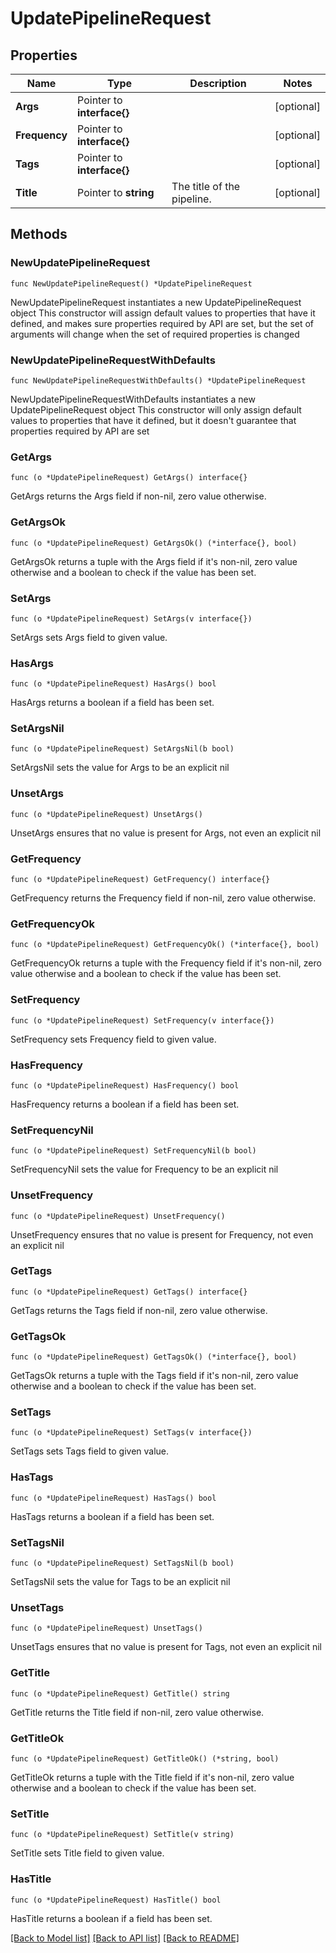# UpdatePipelineRequest

## Properties

Name | Type | Description | Notes
------------ | ------------- | ------------- | -------------
**Args** | Pointer to **interface{}** |  | [optional] 
**Frequency** | Pointer to **interface{}** |  | [optional] 
**Tags** | Pointer to **interface{}** |  | [optional] 
**Title** | Pointer to **string** | The title of the pipeline. | [optional] 

## Methods

### NewUpdatePipelineRequest

`func NewUpdatePipelineRequest() *UpdatePipelineRequest`

NewUpdatePipelineRequest instantiates a new UpdatePipelineRequest object
This constructor will assign default values to properties that have it defined,
and makes sure properties required by API are set, but the set of arguments
will change when the set of required properties is changed

### NewUpdatePipelineRequestWithDefaults

`func NewUpdatePipelineRequestWithDefaults() *UpdatePipelineRequest`

NewUpdatePipelineRequestWithDefaults instantiates a new UpdatePipelineRequest object
This constructor will only assign default values to properties that have it defined,
but it doesn't guarantee that properties required by API are set

### GetArgs

`func (o *UpdatePipelineRequest) GetArgs() interface{}`

GetArgs returns the Args field if non-nil, zero value otherwise.

### GetArgsOk

`func (o *UpdatePipelineRequest) GetArgsOk() (*interface{}, bool)`

GetArgsOk returns a tuple with the Args field if it's non-nil, zero value otherwise
and a boolean to check if the value has been set.

### SetArgs

`func (o *UpdatePipelineRequest) SetArgs(v interface{})`

SetArgs sets Args field to given value.

### HasArgs

`func (o *UpdatePipelineRequest) HasArgs() bool`

HasArgs returns a boolean if a field has been set.

### SetArgsNil

`func (o *UpdatePipelineRequest) SetArgsNil(b bool)`

 SetArgsNil sets the value for Args to be an explicit nil

### UnsetArgs
`func (o *UpdatePipelineRequest) UnsetArgs()`

UnsetArgs ensures that no value is present for Args, not even an explicit nil
### GetFrequency

`func (o *UpdatePipelineRequest) GetFrequency() interface{}`

GetFrequency returns the Frequency field if non-nil, zero value otherwise.

### GetFrequencyOk

`func (o *UpdatePipelineRequest) GetFrequencyOk() (*interface{}, bool)`

GetFrequencyOk returns a tuple with the Frequency field if it's non-nil, zero value otherwise
and a boolean to check if the value has been set.

### SetFrequency

`func (o *UpdatePipelineRequest) SetFrequency(v interface{})`

SetFrequency sets Frequency field to given value.

### HasFrequency

`func (o *UpdatePipelineRequest) HasFrequency() bool`

HasFrequency returns a boolean if a field has been set.

### SetFrequencyNil

`func (o *UpdatePipelineRequest) SetFrequencyNil(b bool)`

 SetFrequencyNil sets the value for Frequency to be an explicit nil

### UnsetFrequency
`func (o *UpdatePipelineRequest) UnsetFrequency()`

UnsetFrequency ensures that no value is present for Frequency, not even an explicit nil
### GetTags

`func (o *UpdatePipelineRequest) GetTags() interface{}`

GetTags returns the Tags field if non-nil, zero value otherwise.

### GetTagsOk

`func (o *UpdatePipelineRequest) GetTagsOk() (*interface{}, bool)`

GetTagsOk returns a tuple with the Tags field if it's non-nil, zero value otherwise
and a boolean to check if the value has been set.

### SetTags

`func (o *UpdatePipelineRequest) SetTags(v interface{})`

SetTags sets Tags field to given value.

### HasTags

`func (o *UpdatePipelineRequest) HasTags() bool`

HasTags returns a boolean if a field has been set.

### SetTagsNil

`func (o *UpdatePipelineRequest) SetTagsNil(b bool)`

 SetTagsNil sets the value for Tags to be an explicit nil

### UnsetTags
`func (o *UpdatePipelineRequest) UnsetTags()`

UnsetTags ensures that no value is present for Tags, not even an explicit nil
### GetTitle

`func (o *UpdatePipelineRequest) GetTitle() string`

GetTitle returns the Title field if non-nil, zero value otherwise.

### GetTitleOk

`func (o *UpdatePipelineRequest) GetTitleOk() (*string, bool)`

GetTitleOk returns a tuple with the Title field if it's non-nil, zero value otherwise
and a boolean to check if the value has been set.

### SetTitle

`func (o *UpdatePipelineRequest) SetTitle(v string)`

SetTitle sets Title field to given value.

### HasTitle

`func (o *UpdatePipelineRequest) HasTitle() bool`

HasTitle returns a boolean if a field has been set.


[[Back to Model list]](../README.md#documentation-for-models) [[Back to API list]](../README.md#documentation-for-api-endpoints) [[Back to README]](../README.md)


